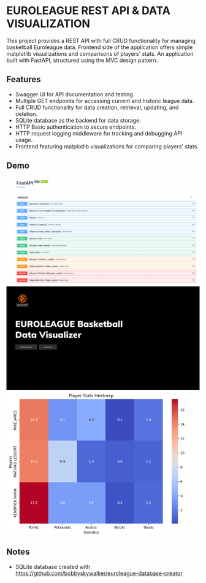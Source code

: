 
# EUROLEAGUE REST API & DATA VISUALIZATION

This project provides a REST API with full CRUD functionality for managing basketball Euroleague data.
Frontend side of the application offers simple matplotlib visualizations and comparisons of players' stats.
An application built with FastAPI, structured using the MVC design pattern.

## Features

- Swagger UI for API documentation and testing.
- Multiple GET endpoints for accessing current and historic league data.
- Full CRUD functionality for data creation, retrieval, updating, and deletion.
- SQLite database as the backend for data storage.
- HTTP Basic authentication to secure endpoints.
- HTTP request logging middleware for tracking and debugging API usage.
- Frontend featuring matplotlib visualizations for comparing players' stats.

## Demo
![Swagger UI](https://github.com/bobbyskywalker/euroleague_api/blob/main/misc/swagger_demo.gif?raw=true)
![Frontend Homepage](https://github.com/bobbyskywalker/euroleague_api/blob/frontend/misc/front_demo.gif?raw=true)
![Heatmap Demo](https://github.com/bobbyskywalker/euroleague_api/blob/frontend/misc/heatmap_demo.gif?raw=true)


## Notes
* SQLite database created with https://github.com/bobbyskywalker/euroleague-database-creator
